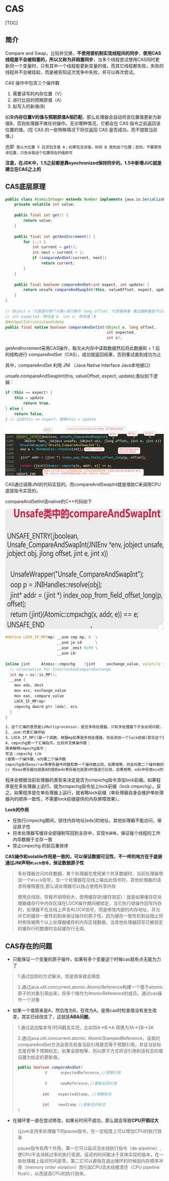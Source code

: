 # CAS

[TOC]



## 简介

Compare and Swap，比较并交换，**不使用锁机制实现线程间的同步**，**使用CAS线程是不会被阻塞的，所以又称为非阻塞同步**，当多个线程尝试使用CAS同时更新同一个变量时，只有其中一个线程能更新变量的值，而其它线程都失败，失败的线程并不会被挂起，而是被告知这次竞争中失败，并可以再次尝试。　　　

CAS 操作中包含三个操作数 

1. 需要读写的内存位置（V）
2. 进行比较的预期原值（A）
3. 拟写入的新值(B)

如果**内存位置V的值与预期原值A相匹配**，那么处理器会自动将该位置值更新为新值B。否则处理器不做任何操作。无论哪种情况，它都会在 CAS 指令之前返回该位置的值。(在 CAS 的一些特殊情况下将仅返回 CAS 是否成功，而不提取当前值。)

也即` 我认为位置 V 应该包含值 A；如果包含该值，则将 B 放到这个位置；否则，不要更改该位置，只告诉我这个位置现在的值即可`



**注意，在JDK中，1.5之前都是靠synchronized保持同步的，1.5中新增JUC就是建立在CAS之上的**



## CAS底层原理

~~~java
public class AtomicInteger extends Number implements java.io.Serializable {
    private volatile int value;

    public final int get() {
        return value;
    }

    public final int getAndIncrement() {
        for (;;) {
            int current = get();
            int next = current + 1;
            if (compareAndSet(current, next))
                return current;
        }
    }

    public final boolean compareAndSet(int expect, int update) {
        return unsafe.compareAndSwapInt(this, valueOffset, expect, update);
    }
}

// Object o：代表是对那个对象/进行操作 long offset：代表偏移量 通过偏移量是可以获取到内存值：V
// int expected：预估值 A  int x: 修改值：B
@HotSpotIntrinsicCandidate
public final native boolean compareAndSetInt(Object o, long offset,
                                             int expected,
                                             int x);
~~~

getAndIncrement采用CAS操作，每次从内存中读取数据然后将此数据和 + 1 后的结构进行 compareAndSet（CAS），成功就返回结果，否则重试直到成功为止



其中，compareAndSet 利用 JNI （Java Native Interface Java本地接口）

unsafe.compareAndSwapInt(this, valueOffset, expect, update);类似如下逻辑：

~~~java
if (this == expect) {
    this = update
        return true;
} else {
    return false;
} // 比较this == expect，替换this = update
~~~



![img](images/13457029-f9de3a2c3989b83d.jpg)



CAS通过调用JNI的代码实现的。而compareAndSwapInt就是借助C来调用CPU底层指令实现的。

compareAndSetInt该native的C++代码如下

![image-20210605204607569](images/image-20210605204607569.png)

~~~cpp
#define LOCK_IF_MP(mp) __asm cmp mp, 0  \
                       __asm je L0      \
                       __asm _emit 0xF0 \
                       __asm L0:

inline jint     Atomic::cmpxchg    (jint     exchange_value, volatile jint*     dest, jint     compare_value) {
  // alternative for InterlockedCompareExchange
  int mp = os::is_MP();
  __asm {
    mov edx, dest
    mov ecx, exchange_value
    mov eax, compare_value
    LOCK_IF_MP(mp)
    cmpxchg dword ptr [edx], ecx
  }
}
~~~

~~~markdown
1、这个汇编的意思是isMultiprocessor，是否多核处理器，只有多处理器下才会出现问题，单核不会出现数据不一致问题的。
2、_asm:代表汇编开始
3、LOCK_IF_MP()是一个函数，根据mp如果是多核处理器，则会添加一个lock前缀(其实这个就是内存屏障)。
4、cmpxchg是一个汇编指令，比较并交换操作数：
简单解释cmpxchg指令：
写法：cmpxchg r/m 
r是第一个操作数，m为第二个操作数 
cmpxchg会将eax/rax等寄存器中的数和第一个操作数比较，如果相等，则会将第二个操作数的值存放到第一个操作数中，如果不相等，会将第一个操作数的值存放到eax/rax等寄存器中。
// 将eax寄存器也就是A的值和edx寄存器也就是V的值进行比较，如果相等，edx中存放ecx的值，也就是在edx寄存器中存入的是修改之后的值
~~~



程序会根据当前处理器的类型来决定是否为cmpxchg指令添加lock前缀。如果程序是在多处理器上运行，就为cmpxchg指令加上lock前缀（lock cmpxchg）。反之，如果程序是在单处理器上运行，就省略lock前缀（单处理器自身会维护单处理器内的顺序一致性，不需要lock前缀提供的内存屏障效果）。



**Lock的作用**

- 在执行cmpxchg期间，锁住内存地址[edx]的地址，其他处理器不能访问，保证原子性
- 将本处理器写缓存全部强制写回到主存中，实现`写屏障`，保证每个线程的工作内存数据于主存一致
- 禁止cmpxchg 的前后重排序

**CAS操作和volatile作用是一致的，可以保证数据可见性，不一样的地方在于底层通过JNI声明`#Lock信号`，保证数据原子性**

> 多处理器访问内存数据，某个处理器在使用某个共享数据时，当前处理器增加一个`#lock`信号，当一个处理器在总线上输出此信号时，其他处理器的请求将被阻塞住,那么该处理器可以独占使用共享内存
>
> 使用总线锁，导致开销特别大，使用缓存锁(缓存锁定)：就是如果缓存在处理器缓存行中内存区域在LOCK操作期间被锁定，当它执行锁操作回写内存时，处理器不在总线上声言#LOCK信号，而是修改内部的内存地址，并允许它的缓存一致性机制来保证操作的原子性，因为缓存一致性机制会阻止同时修改被两个以上处理器缓存的内存区域数据，当其他处理器回写已被锁定的缓存行的数据时会起缓存行无效。





## CAS存在的问题

- 只能保证一个变量的原子操作，如果有多个变量这个时候cas就有点无能为力了

> 1.通过加锁的方式解决，但是效率就会降低
>
> 2.通过java.util.concurrent.atomic.AtomicReference构建一个基于atomic原子的对象引用出来，将多个值作为AtomicReference的成员，通过cas操作一个对象



- 如果一个值原来是A，然后改为B，在改为A。是用cas时检查值没有发生改变，其实已经改变了，这就是**ABA问题**。

> 1.通过追加版本号/时间戳去实现，比如将A->B->A 转换为1A->2B->3A
>
> 2.通过java.util.concurrent.atomic. AtomicStampedReference，该类的compareAndSet方法会首先检查当前引用是否等于预期引用，并且当前标志是否等于预期标志，如果全部相等，则以原子方式将该引用和该标志的值设置为给定的更新值。
>
> ~~~java
> public boolean compareAndSet(
>             V      expectedReference,//预期引用
> 
>             V      newReference,//更新后的引用
> 
>            int    expectedStamp, //预期标志
> 
>            int    newStamp //更新后的标志
> )
> ~~~



- 在循环里一直在尝试修改，如果长时间不成功，那么就会导致**CPU开销过大**

> 让jvm支持多处理器下的pause指令，在一定程度上可以增加CPU的执行效率
>
> pause指令有两个作用，第一它可以延迟流水线执行指令（de-pipeline）,使CPU不会消耗过多的执行资源，延迟的时间取决于具体实现的版本，在一些处理器上延迟时间是零。第二它可以避免在退出循环的时候因内存顺序冲突（memory order violation）而引起CPU流水线被清空（CPU pipeline flush），从而提高CPU的执行效率。











